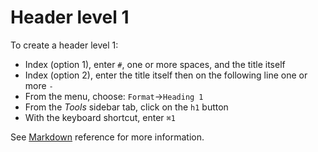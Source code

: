 # Header level 1

To create a header level 1:

- Index (option 1), enter `#`, one or more spaces, and the title itself
- Index (option 2), enter the title itself then on the following line one or more `-`
- From the menu, choose: `Format`→`Heading 1`
- From the _Tools_ sidebar tab, click on the `h1` button
- With the keyboard shortcut, enter `⌘1`

See [Markdown](/stylo/documentation/markdown#md-headers) reference for more information. 
